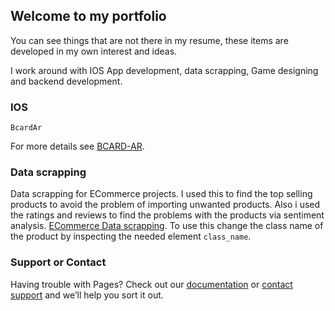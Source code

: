 ## Welcome to my portfolio

You can see things that are not there in my resume, these items are developed in my own interest and ideas.

I work around with IOS App development, data scrapping, Game designing and backend development.

### IOS

```
BcardAr

```

For more details see [BCARD-AR](https://github.com/THAANURK/BCardAr).

### Data scrapping

Data scrapping for ECommerce projects. I used this to find the top selling products to avoid the problem of importing unwanted products. Also i used the ratings and reviews to find the problems with the products via sentiment analysis.  [ECommerce Data scrapping](https://github.com/THAANURK/FlipkartScrapper). To use this change the class name of the product by inspecting the needed element `class_name`.

### Support or Contact

Having trouble with Pages? Check out our [documentation](https://help.github.com/categories/github-pages-basics/) or [contact support](https://github.com/contact) and we’ll help you sort it out.
